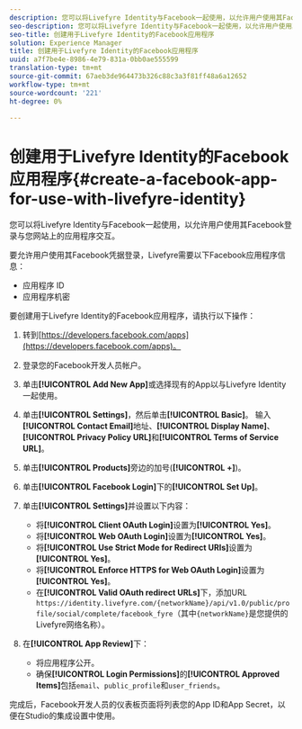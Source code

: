 ```yaml
---
description: 您可以将Livefyre Identity与Facebook一起使用，以允许用户使用其Facebook登录与您网站上的应用程序交互。
seo-description: 您可以将Livefyre Identity与Facebook一起使用，以允许用户使用其Facebook登录与您网站上的应用程序交互。
seo-title: 创建用于Livefyre Identity的Facebook应用程序
solution: Experience Manager
title: 创建用于Livefyre Identity的Facebook应用程序
uuid: a7f7be4e-8986-4e79-831a-0bb0ae555599
translation-type: tm+mt
source-git-commit: 67aeb3de964473b326c88c3a3f81ff48a6a12652
workflow-type: tm+mt
source-wordcount: '221'
ht-degree: 0%

---
```



# 创建用于Livefyre Identity的Facebook应用程序{#create-a-facebook-app-for-use-with-livefyre-identity}

您可以将Livefyre Identity与Facebook一起使用，以允许用户使用其Facebook登录与您网站上的应用程序交互。

要允许用户使用其Facebook凭据登录，Livefyre需要以下Facebook应用程序信息：

* 应用程序 ID
* 应用程序机密

要创建用于Livefyre Identity的Facebook应用程序，请执行以下操作：

1. 转到[https://developers.facebook.com/apps](https://developers.facebook.com/apps)。
1. 登录您的Facebook开发人员帐户。
1. 单击&#x200B;**[!UICONTROL Add New App]**&#x200B;或选择现有的App以与Livefyre Identity一起使用。
1. 单击&#x200B;**[!UICONTROL Settings]**，然后单击&#x200B;**[!UICONTROL Basic]**。 输入&#x200B;**[!UICONTROL Contact Email]**&#x200B;地址、**[!UICONTROL Display Name]**、**[!UICONTROL Privacy Policy URL]**&#x200B;和&#x200B;**[!UICONTROL Terms of Service URL]**。
1. 单击&#x200B;**[!UICONTROL Products]**&#x200B;旁边的加号(**[!UICONTROL +]**)。
1. 单击&#x200B;**[!UICONTROL Facebook Login]**&#x200B;下的&#x200B;**[!UICONTROL Set Up]**。
1. 单击&#x200B;**[!UICONTROL Settings]**&#x200B;并设置以下内容：

   * 将&#x200B;**[!UICONTROL Client OAuth Login]**&#x200B;设置为&#x200B;**[!UICONTROL Yes]**。
   * 将&#x200B;**[!UICONTROL Web OAuth Login]**&#x200B;设置为&#x200B;**[!UICONTROL Yes]**。
   * 将&#x200B;**[!UICONTROL Use Strict Mode for Redirect URIs]**&#x200B;设置为&#x200B;**[!UICONTROL Yes]**。
   * 将&#x200B;**[!UICONTROL Enforce HTTPS for Web OAuth Login]**&#x200B;设置为&#x200B;**[!UICONTROL Yes]**。
   * 在&#x200B;**[!UICONTROL Valid OAuth redirect URLs]**&#x200B;下，添加URL `https://identity.livefyre.com/{networkName}/api/v1.0/public/profile/social/complete/facebook_fyre`（其中`{networkName}`是您提供的Livefyre网络名称）。

1. 在&#x200B;**[!UICONTROL App Review]**&#x200B;下：

   * 将应用程序公开。
   * 确保&#x200B;**[!UICONTROL Login Permissions]**&#x200B;的&#x200B;**[!UICONTROL Approved Items]**&#x200B;包括`email`、`public_profile`和`user_friends`。

完成后，Facebook开发人员的仪表板页面将列表您的App ID和App Secret，以便在Studio的集成设置中使用。
